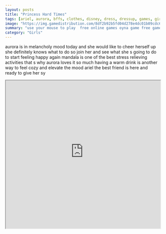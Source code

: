 ```yaml
---
layout: posts
title: "Princess Hard Times"
tags: [ariel, aurora, bffs, clothes, disney, dress, dressup, games, girl, html5, mandala, mermaid, mood, princess, web, free, online, games, oyna, game, free, games, play, play, games]
image: "https://img.gamedistribution.com/8df2b92b5fd04d278e4dc01b09cdc6b6.jpg"
summary: "use your mouse to play  free online games oyna game free games play play games"
category: "Girls"
---
```


aurora is in melancholy mood today and she would like to cheer herself up she definitely knows what to do so join her and see what she s going to do to start feeling happy again mandala is one of the best stress relieving activities that s why aurora loves it so much having a warm drink is another way to feel cozy and elevate the mood ariel the best friend is here and ready to give her sy

<iframe width="100%" height="480px;" src="https://html5.gamedistribution.com/8df2b92b5fd04d278e4dc01b09cdc6b6/"></iframe>